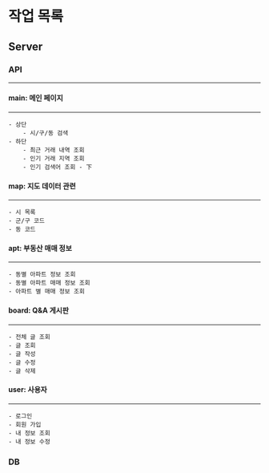 
# 작업 목록

## Server
### API
***
#### main:     메인 페이지
***
    - 상단
        - 시/구/동 검색
    - 하단
        - 최근 거래 내역 조회
        - 인기 거래 지역 조회
        - 인기 검색어 조회 - 下
#### map:      지도 데이터 관련
***
    - 시 목록
    - 군/구 코드
    - 동 코드
#### apt:      부동산 매매 정보
***
    - 동별 아파트 정보 조회
    - 동별 아파트 매매 정보 조회
    - 아파트 별 매매 정보 조회
#### board:    Q&A 게시판
***
    - 전체 글 조회
    - 글 조회
    - 글 작성
    - 글 수정
    - 글 삭제
#### user:     사용자
***
    - 로그인
    - 회원 가입
    - 내 정보 조회
    - 내 정보 수정

### DB